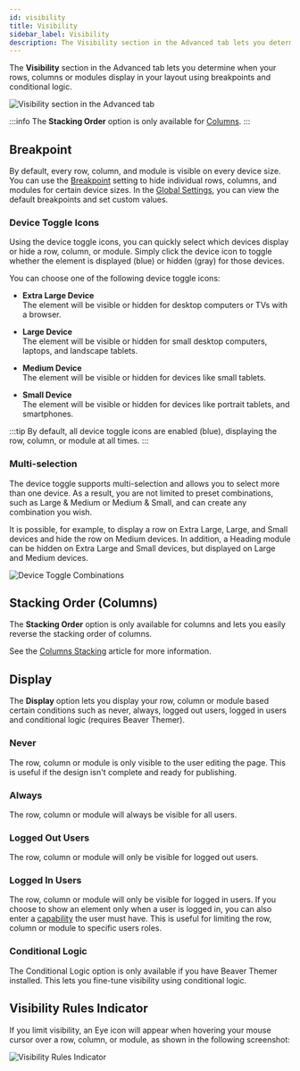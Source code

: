 ```yaml
---
id: visibility
title: Visibility
sidebar_label: Visibility
description: The Visibility section in the Advanced tab lets you determine when your rows, columns or modules display in your layout using breakpoints and conditional logic.
---
```


The **Visibility** section in the Advanced tab lets you determine when your rows, columns or modules display in your layout using breakpoints and conditional logic.

![Visibility section in the Advanced tab](/img/beaver-builder/advanced-tab--visibility--1.jpg)

:::info
The **Stacking Order** option is only available for [Columns](columns/index.md).
:::

## Breakpoint

By default, every row, column, and module is visible on every device size. You can use the [Breakpoint](responsive/breakpoints.md) setting to hide individual rows, columns, and modules for certain device sizes. In the [Global Settings](user-interface/global-settings.md#medium-device-breakpoint), you can view the default breakpoints and set custom values.

### Device Toggle Icons

Using the device toggle icons, you can quickly select which devices display or hide a row, column, or module. Simply click the device icon to toggle whether the element is displayed (blue) or hidden (gray) for those devices.

You can choose one of the following device toggle icons:

* **Extra Large Device**  
	The element will be visible or hidden for desktop computers or TVs with a browser.

* **Large Device**  
	The element will be visible or hidden for small desktop computers, laptops, and landscape tablets.

* **Medium Device**  
	The element will be visible or hidden for devices like small tablets.

* **Small Device**  
	The element will be visible or hidden for devices like portrait tablets, and smartphones.
	
:::tip
By default, all device toggle icons are enabled (blue), displaying the row, column, or module at all times.
:::

### Multi-selection

The device toggle supports multi-selection and allows you to select more than one device. As a result, you are not limited to preset combinations, such as Large & Medium or Medium & Small, and can create any combination you wish.

It is possible, for example, to display a row on Extra Large, Large, and Small devices and hide the row on Medium devices. In addition, a Heading module can be hidden on Extra Large and Small devices, but displayed on Large and Medium devices.

![Device Toggle Combinations](/img/beaver-builder/advanced-tab--visibility--2.jpg)

## Stacking Order (Columns)

The **Stacking Order** option is only available for columns and lets you easily reverse the stacking order of columns.

See the [Columns Stacking](columns/stacking.md) article for more information.

## Display

The **Display** option lets you display your row, column or module based certain conditions such as never, always, logged out users, logged in users and conditional logic (requires Beaver Themer).

### Never

The row, column or module is only visible to the user editing the page. This is useful if the design isn't complete and ready for publishing.

### Always

The row, column or module will always be visible for all users.

### Logged Out Users

The row, column or module will only be visible for logged out users.

### Logged In Users

The row, column or module will only be visible for logged in users. If you choose to show an element only when a user is logged in, you can also enter a [capability](https://wordpress.org/support/article/roles-and-capabilities/) the user must have. This is useful for limiting the row, column or module to specific users roles.

### Conditional Logic

The Conditional Logic option is only available if you have Beaver Themer installed. This lets you fine-tune visibility using conditional logic.

## Visibility Rules Indicator

If you limit visibility, an Eye icon will appear when hovering your mouse cursor over a row, column, or module, as shown in the following screenshot:

![Visibility Rules Indicator](/img/beaver-builder/advanced-tab--visibility--3.jpg)
